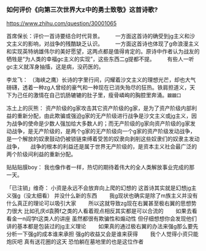 ### 如何评价《向第三次世界大z中的勇士致敬》这首诗歌?
https://www.zhihu.com/question/30001065

首席保长：评价一首诗要结合时代背景。
　　一方面这首诗的确受到jg主义和沙文主义的影响，对战争的残酷缺乏认识。
　　一方面这首诗也体现了g命浪漫主义和实现英特纳雄伟尔的美好愿望，这两点都是值得肯定的。原诗中作者认为战友的牺牲是“为人类的幸福gc主义的实现”，这些东西二g提都不提。
　　有些人一听gc主义就浑身抽搐，这是病，没药医的。

李龙飞：
（海峡之鹰）长诗的字里行间，闪耀着沙文主义的理想光芒，却也大气磅礴，透着一种zg人曾经的豪气和一种现在已消失殆尽的狂热。铁肩担道义，天下为己任的激情在自己饥肠辘辘的肚子里，瘦骨嶙峋的胸腔里奔涌。`龖龖囗`

冻土上的灰熊：
资产阶级的g家攻击其它资产阶级的g家，是为了资产阶级内部利益的重新分配，由此欺骗或强迫g家的无产阶级进行战争是沙文主义或jg主义，因为战争的使命是少数人强加给大多数人的；而无产阶级的g家向资产阶级的g家发动战争，是无产阶级的，是两个g家的无产阶级向一个g家的资产阶级发动战争，是一个解放的奴隶鼓动仍被锁链束缚着受苦的奴隶向剥削这些奴隶们的奴隶主发动战争，　　战争的根本的利益还是属于世界无产阶级的，是资本主义社会最广泛的两个阶级间利益的重新分配。

贴贴贴膜boy：
我也像作者一样，热切的期待着伟大的全人类解放事业完成的那一天。

「已注销」维奇：
小资是永远不会放弃向上爬的幻想的 这首诗其实就是幻想jg主义强g（没太细看） 并没什么新的东西
　　我g现状也确实是除了m族主义并没有什么真正的理论可以吸引大家
　　所以这就导致zg现在右翼甚至极右翼的思想势力很大 比如孔庆d袁腾f之类的人看着观点相反其实都是可以合流的
　　如果去看看金一n阎学t这类人的讲座 虽然都很有欺骗性和煽动性 但仔细想想你会发现他们讲的基本都是包装过的jg主义理论
　　如果真的通过极右翼的办法来强g那么要先分析一下强g的成本谁来承担 强g的收益又会是谁来获得
　　我个人觉得小资只能炮灰吧 真有送花圈的这天 恐怕躺在墓地里的也是这位作者
